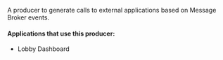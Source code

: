 A producer to generate calls to external applications based on Message Broker events.

#### Applications that use this producer:
- Lobby Dashboard

